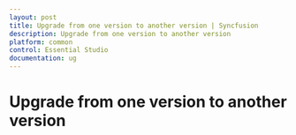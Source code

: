 ```yaml
---
layout: post
title: Upgrade from one version to another version | Syncfusion
description: Upgrade from one version to another version
platform: common
control: Essential Studio
documentation: ug
---
```


# Upgrade from one version to another version







